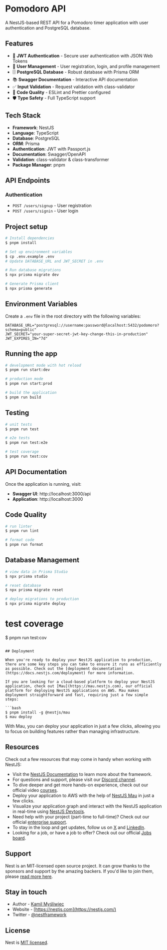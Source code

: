 # Pomodoro API

A NestJS-based REST API for a Pomodoro timer application with user authentication and PostgreSQL database.

## Features

- 🔐 **JWT Authentication** - Secure user authentication with JSON Web Tokens
- 📝 **User Management** - User registration, login, and profile management
- 🗄️ **PostgreSQL Database** - Robust database with Prisma ORM
- 📚 **Swagger Documentation** - Interactive API documentation
- ✅ **Input Validation** - Request validation with class-validator
- 🎨 **Code Quality** - ESLint and Prettier configured
- 🛡️ **Type Safety** - Full TypeScript support

## Tech Stack

- **Framework**: NestJS
- **Language**: TypeScript
- **Database**: PostgreSQL
- **ORM**: Prisma
- **Authentication**: JWT with Passport.js
- **Documentation**: Swagger/OpenAPI
- **Validation**: class-validator & class-transformer
- **Package Manager**: pnpm

## API Endpoints

### Authentication

- `POST /users/signup` - User registration
- `POST /users/signin` - User login

## Project setup

```bash
# Install dependencies
$ pnpm install

# Set up environment variables
$ cp .env.example .env
# Update DATABASE_URL and JWT_SECRET in .env

# Run database migrations
$ npx prisma migrate dev

# Generate Prisma client
$ npx prisma generate
```

## Environment Variables

Create a `.env` file in the root directory with the following variables:

```env
DATABASE_URL="postgresql://username:password@localhost:5432/podomoro?schema=public"
JWT_SECRET="your-super-secret-jwt-key-change-this-in-production"
JWT_EXPIRES_IN="7d"
```

## Running the app

```bash
# development mode with hot reload
$ pnpm run start:dev

# production mode
$ pnpm run start:prod

# build the application
$ pnpm run build
```

## Testing

```bash
# unit tests
$ pnpm run test

# e2e tests
$ pnpm run test:e2e

# test coverage
$ pnpm run test:cov
```

## API Documentation

Once the application is running, visit:

- **Swagger UI**: http://localhost:3000/api
- **Application**: http://localhost:3000

## Code Quality

```bash
# run linter
$ pnpm run lint

# format code
$ pnpm run format
```

## Database Management

```bash
# view data in Prisma Studio
$ npx prisma studio

# reset database
$ npx prisma migrate reset

# deploy migrations to production
$ npx prisma migrate deploy
```

# test coverage

$ pnpm run test:cov

````

## Deployment

When you're ready to deploy your NestJS application to production, there are some key steps you can take to ensure it runs as efficiently as possible. Check out the [deployment documentation](https://docs.nestjs.com/deployment) for more information.

If you are looking for a cloud-based platform to deploy your NestJS application, check out [Mau](https://mau.nestjs.com), our official platform for deploying NestJS applications on AWS. Mau makes deployment straightforward and fast, requiring just a few simple steps:

```bash
$ pnpm install -g @nestjs/mau
$ mau deploy
````

With Mau, you can deploy your application in just a few clicks, allowing you to focus on building features rather than managing infrastructure.

## Resources

Check out a few resources that may come in handy when working with NestJS:

- Visit the [NestJS Documentation](https://docs.nestjs.com) to learn more about the framework.
- For questions and support, please visit our [Discord channel](https://discord.gg/G7Qnnhy).
- To dive deeper and get more hands-on experience, check out our official video [courses](https://courses.nestjs.com/).
- Deploy your application to AWS with the help of [NestJS Mau](https://mau.nestjs.com) in just a few clicks.
- Visualize your application graph and interact with the NestJS application in real-time using [NestJS Devtools](https://devtools.nestjs.com).
- Need help with your project (part-time to full-time)? Check out our official [enterprise support](https://enterprise.nestjs.com).
- To stay in the loop and get updates, follow us on [X](https://x.com/nestframework) and [LinkedIn](https://linkedin.com/company/nestjs).
- Looking for a job, or have a job to offer? Check out our official [Jobs board](https://jobs.nestjs.com).

## Support

Nest is an MIT-licensed open source project. It can grow thanks to the sponsors and support by the amazing backers. If you'd like to join them, please [read more here](https://docs.nestjs.com/support).

## Stay in touch

- Author - [Kamil Myśliwiec](https://twitter.com/kammysliwiec)
- Website - [https://nestjs.com](https://nestjs.com/)
- Twitter - [@nestframework](https://twitter.com/nestframework)

## License

Nest is [MIT licensed](https://github.com/nestjs/nest/blob/master/LICENSE).
